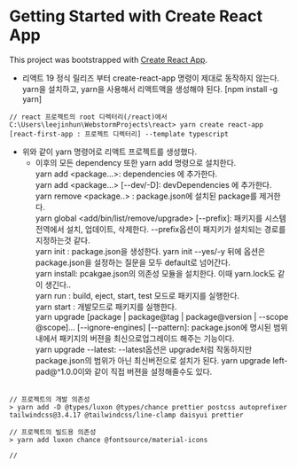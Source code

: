 # Getting Started with Create React App

This project was bootstrapped with [Create React App](https://github.com/facebook/create-react-app).

- 리액트 19 정식 릴리즈 부터 create-react-app 명령이 제대로 동작하지 않는다. yarn을 설치하고, yarn을 사용해서 리액트액을 생성해야 된다. [npm install -g yarn]
```
// react 프로젝트의 root 디렉터리(/react)에서
C:\Users\leejinhun\WebstormProjects\react> yarn create react-app [react-first-app : 프로젝트 디렉터리] --template typescript

```
- 위와 같이 yarn 명령어로 리액트 프로젝트를 생성했다.
    - 이후의 모든 dependency 또한 yarn add 명령으로 설치한다.<br>
        yarn add <package...>: dependencies 에 추가한다.<br>
        yarn add <package...> [--dev/-D]: devDependencies 에 추가한다.<br>
        yarn remove <package..> : package.json에 설치된 package를 제거한다.<br>
        yarn global <add/bin/list/remove/upgrade> [--prefix]: 패키지를 시스템 전역에서 설치, 업데이트, 삭제한다. --prefix옵션이 패지키가 설치되는 경로를 지정하는것 같다.<br>
        yarn init : package.json을 생성한다. yarn init --yes/-y 뒤에 옵션은 package.json을 설정하는 질문을 모두 default로 넘어간다.<br>
        yarn install: pcakgae.json의 의존성 모듈을 설치한다. 이때 yarn.lock도 같이 생긴다..<br>
        yarn run : build, eject, start, test 모드로 패키지를 실행한다.<br>
        yarn start : 개발모드로 패키지를 실행한다.<br>
        yarn upgrade [package | package@tag | package@version | --scope @scope]... [--ignore-engines] [--pattern]: package.json에 명시된 범위내에서 패키지의 버젼을 최신으로업그레이드 해주는 기능이다.<br>
        yarn upgrade --latest: --latest옵션은 upgrade처럼 작동하지만 package.json의 범위가 아닌 최신버전으로 설치가 된다. yarn upgrade left-pad@^1.0.0이와 같이 직접 버젼을 설정해줄수도 있다.<br>
      <br>
```
// 프로젝트의 개발 의존성 
> yarn add -D @types/luxon @types/chance prettier postcss autoprefixer tailwindcss@3.4.17 @tailwindcss/line-clamp daisyui prettier

// 프로젝트의 빌드용 의존성
> yarn add luxon chance @fontsource/material-icons

// 